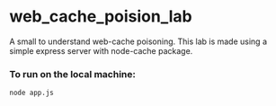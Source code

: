 # web_cache_poision_lab
A small to understand web-cache poisoning. This lab is made using a simple express server with node-cache package.

### To run on the local machine:
`node app.js`

